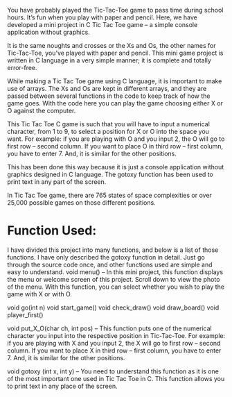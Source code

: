 You have probably played the Tic-Tac-Toe game to pass time during school hours. It’s fun when you play with paper and pencil. Here, we have developed a mini project in C Tic Tac Toe game – a simple console application without graphics.

It is the same noughts and crosses or the Xs and Os, the other names for Tic-Tac-Toe, you’ve played with paper and pencil. This mini game project is written in C language in a very simple manner; it is complete and totally error-free.

While making a Tic Tac Toe game using C language, it is important to make use of arrays. The Xs and Os are kept in different arrays, and they are passed between several functions in the code to keep track of how the game goes. With the code here you can play the game choosing either X or O against the computer.

This Tic Tac Toe C game is such that you will have to input a numerical character, from 1 to 9, to select a position for X or O into the space you want. For example: if you are playing with O and you input 2, the O will go to first row – second column. If you want to place O in third row – first column, you have to enter 7. And, it is similar for the other positions.

This has been done this way because it is just a console application without graphics designed in C language. The gotoxy function has been used to print text in any part of the screen.

In Tic Tac Toe game, there are 765 states of space complexities or over 25,000 possible games on those different positions.

# Function Used:
I have divided this project into many functions, and below is a list of those functions. I have only described the gotoxy function in detail. Just go through the source code once, and other functions used are simple and easy to understand.
void menu() – In this mini project, this function displays the menu or welcome screen of this project. Scroll down to view the photo of the menu. With this function, you can select whether you wish to play the game with X or with O.

void go(int n)
void start_game()
void check_draw()
void draw_board()
void player_first()

void put_X_O(char ch, int pos) – This function puts one of the numerical character you input into the respective position in Tic-Tac-Toe. For example: if you are playing with X and you input 2, the X will go to first row – second column. If you want to place X in third row – first column, you have to enter 7. And, it is similar for the other positions.

void gotoxy (int x, int y) – You need to understand this function as it is one of the most important one used in Tic Tac Toe in C. This function allows you to print text in any place of the screen. 
